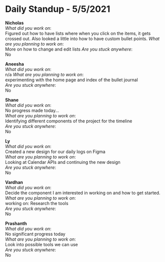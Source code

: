 # Daily Standup - 5/5/2021

**Nicholas**  
*What did you work on*:  
Figured out how to have lists where when you click on the items, it gets crossed out. Also looked a little into how to have custom bullet points. 
*What are you planning to work on*:  
More on how to change and edit lists
*Are you stuck anywhere*:  
No

**Aneesha**  
*What did you work on*:  
n/a 
*What are you planning to work on*:  
experimenting with the home page and index of the bullet journal  
*Are you stuck anywhere*:  
No

**Shane**  
*What did you work on*:  
No progress made today...  
*What are you planning to work on*:  
Identifying different components of the project for the timeline  
*Are you stuck anywhere*:  
No

**Ly**  
*What did you work on*:  
Created a new design for our daily logs on Figma  
*What are you planning to work on*:  
Looking at Calendar APIs and continuing the new design  
*Are you stuck anywhere*:  
No

**Vardhan**  
*What did you work on*:  
Decide the component I am interested in working on and how to get started.  
*What are you planning to work on*:  
working on:
Research the tools  
*Are you stuck anywhere*:  
No

**Prashanth**  
*What did you work on*:  
No significant progress today  
*What are you planning to work on*:  
Look into possible tools we can use  
*Are you stuck anywhere*:  
No